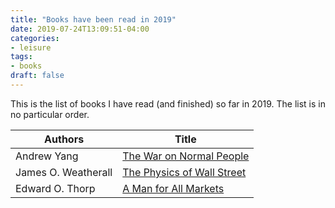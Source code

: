 ```yaml
---
title: "Books have been read in 2019"
date: 2019-07-24T13:09:51-04:00
categories:
- leisure
tags:
- books
draft: false
---
```


This is the list of books I have read (and finished) so far in 2019. The list is in no particular order.

<!--more-->

Authors | Title | 
|-|-|
|Andrew Yang| [The War on Normal People](https://www.amazon.com/War-Normal-People-Disappearing-Universal/dp/0316414247)|
|James O. Weatherall|[The Physics of Wall Street](https://www.amazon.com/Physics-Wall-Street-Predicting-Unpredictable/dp/0544112431)|
|Edward O. Thorp|[A Man for All Markets](https://www.amazon.com/Man-All-Markets-Street-Dealer/dp/1400067960)|
